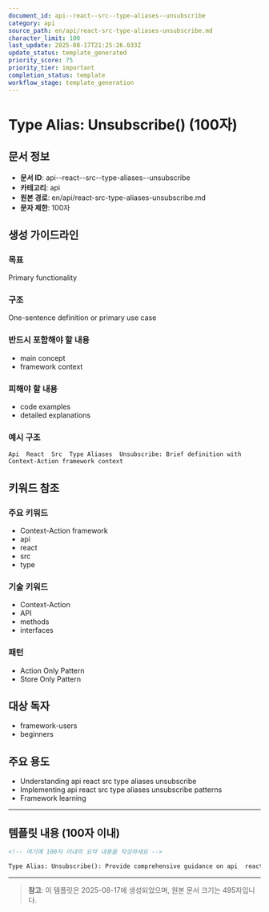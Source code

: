 ```yaml
---
document_id: api--react--src--type-aliases--unsubscribe
category: api
source_path: en/api/react-src-type-aliases-unsubscribe.md
character_limit: 100
last_update: 2025-08-17T21:25:26.033Z
update_status: template_generated
priority_score: 75
priority_tier: important
completion_status: template
workflow_stage: template_generation
---
```


# Type Alias: Unsubscribe() (100자)

## 문서 정보
- **문서 ID**: api--react--src--type-aliases--unsubscribe
- **카테고리**: api
- **원본 경로**: en/api/react-src-type-aliases-unsubscribe.md
- **문자 제한**: 100자

## 생성 가이드라인

### 목표
Primary functionality

### 구조
One-sentence definition or primary use case

### 반드시 포함해야 할 내용
- main concept
- framework context

### 피해야 할 내용  
- code examples
- detailed explanations

### 예시 구조
```
Api  React  Src  Type Aliases  Unsubscribe: Brief definition with Context-Action framework context
```

## 키워드 참조

### 주요 키워드
- Context-Action framework
- api
- react
- src
- type

### 기술 키워드
- Context-Action
- API
- methods
- interfaces

### 패턴
- Action Only Pattern
- Store Only Pattern

## 대상 독자
- framework-users
- beginners

## 주요 용도
- Understanding api  react  src  type aliases  unsubscribe
- Implementing api  react  src  type aliases  unsubscribe patterns
- Framework learning

---

## 템플릿 내용 (100자 이내)

```markdown
<!-- 여기에 100자 이내의 요약 내용을 작성하세요 -->

Type Alias: Unsubscribe(): Provide comprehensive guidance on api  react  src  type aliases  unsubscribe의 핵심 개념과 Context-Action 프레임워크에서의 역할을 간단히 설명.
```

---

> **참고**: 이 템플릿은 2025-08-17에 생성되었으며, 
> 원본 문서 크기는 495자입니다.
